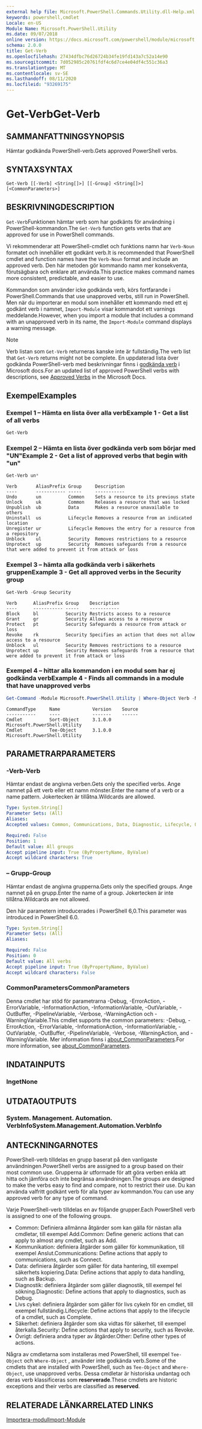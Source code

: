 ```yaml
---
external help file: Microsoft.PowerShell.Commands.Utility.dll-Help.xml
keywords: powershell,cmdlet
Locale: en-US
Module Name: Microsoft.PowerShell.Utility
ms.date: 09/07/2018
online version: https://docs.microsoft.com/powershell/module/microsoft.powershell.utility/get-verb?view=powershell-7.1&WT.mc_id=ps-gethelp
schema: 2.0.0
title: Get-Verb
ms.openlocfilehash: 27434dfbc76d26724b34fe19fd143a7c52a14e90
ms.sourcegitcommit: 7d052985c20761fdf4c6d7ce4e04df4c551c36a3
ms.translationtype: MT
ms.contentlocale: sv-SE
ms.lasthandoff: 08/11/2020
ms.locfileid: "93269175"
---
```

# <span data-ttu-id="9c78c-103">Get-Verb</span><span class="sxs-lookup"><span data-stu-id="9c78c-103">Get-Verb</span></span>

## <span data-ttu-id="9c78c-104">SAMMANFATTNING</span><span class="sxs-lookup"><span data-stu-id="9c78c-104">SYNOPSIS</span></span>
<span data-ttu-id="9c78c-105">Hämtar godkända PowerShell-verb.</span><span class="sxs-lookup"><span data-stu-id="9c78c-105">Gets approved PowerShell verbs.</span></span>

## <span data-ttu-id="9c78c-106">SYNTAX</span><span class="sxs-lookup"><span data-stu-id="9c78c-106">SYNTAX</span></span>

```
Get-Verb [[-Verb] <String[]>] [[-Group] <String[]>] [<CommonParameters>]
```

## <span data-ttu-id="9c78c-107">BESKRIVNING</span><span class="sxs-lookup"><span data-stu-id="9c78c-107">DESCRIPTION</span></span>

<span data-ttu-id="9c78c-108">`Get-Verb`Funktionen hämtar verb som har godkänts för användning i PowerShell-kommandon.</span><span class="sxs-lookup"><span data-stu-id="9c78c-108">The `Get-Verb` function gets verbs that are approved for use in PowerShell commands.</span></span>

<span data-ttu-id="9c78c-109">Vi rekommenderar att PowerShell-cmdlet och funktions namn har `Verb-Noun` formatet och innehåller ett godkänt verb.</span><span class="sxs-lookup"><span data-stu-id="9c78c-109">It is recommended that PowerShell cmdlet and function names have the `Verb-Noun` format and include an approved verb.</span></span> <span data-ttu-id="9c78c-110">Den här metoden gör kommando namn mer konsekventa, förutsägbara och enklare att använda.</span><span class="sxs-lookup"><span data-stu-id="9c78c-110">This practice makes command names more consistent, predictable, and easier to use.</span></span>

<span data-ttu-id="9c78c-111">Kommandon som använder icke godkända verb, körs fortfarande i PowerShell.</span><span class="sxs-lookup"><span data-stu-id="9c78c-111">Commands that use unapproved verbs, still run in PowerShell.</span></span> <span data-ttu-id="9c78c-112">Men när du importerar en modul som innehåller ett kommando med ett ej godkänt verb i namnet, `Import-Module` visar kommandot ett varnings meddelande.</span><span class="sxs-lookup"><span data-stu-id="9c78c-112">However, when you import a module that includes a command with an unapproved verb in its name, the `Import-Module` command displays a warning message.</span></span>

> [!NOTE]
> <span data-ttu-id="9c78c-113">Verb listan som `Get-Verb` returneras kanske inte är fullständig.</span><span class="sxs-lookup"><span data-stu-id="9c78c-113">The verb list that `Get-Verb` returns might not be complete.</span></span> <span data-ttu-id="9c78c-114">En uppdaterad lista över godkända PowerShell-verb med beskrivningar finns i [godkända verb](../../docs-conceptual/developer/cmdlet/approved-verbs-for-windows-powershell-commands.md) i Microsoft docs.</span><span class="sxs-lookup"><span data-stu-id="9c78c-114">For an updated list of approved PowerShell verbs with descriptions, see [Approved Verbs](../../docs-conceptual/developer/cmdlet/approved-verbs-for-windows-powershell-commands.md) in the Microsoft Docs.</span></span>

## <span data-ttu-id="9c78c-115">Exempel</span><span class="sxs-lookup"><span data-stu-id="9c78c-115">Examples</span></span>

### <span data-ttu-id="9c78c-116">Exempel 1 – Hämta en lista över alla verb</span><span class="sxs-lookup"><span data-stu-id="9c78c-116">Example 1 - Get a list of all verbs</span></span>

```powershell
Get-Verb
```

### <span data-ttu-id="9c78c-117">Exempel 2 – Hämta en lista över godkända verb som börjar med "UN"</span><span class="sxs-lookup"><span data-stu-id="9c78c-117">Example 2 - Get a list of approved verbs that begin with "un"</span></span>

```powershell
Get-Verb un*
```

```Output
Verb       AliasPrefix Group     Description
----       ----------- -----     -----------
Undo       un          Common    Sets a resource to its previous state
Unlock     uk          Common    Releases a resource that was locked
Unpublish  ub          Data      Makes a resource unavailable to others
Uninstall  us          Lifecycle Removes a resource from an indicated location
Unregister ur          Lifecycle Removes the entry for a resource from a repository
Unblock    ul          Security  Removes restrictions to a resource
Unprotect  up          Security  Removes safeguards from a resource that were added to prevent it from attack or loss
```

### <span data-ttu-id="9c78c-118">Exempel 3 – hämta alla godkända verb i säkerhets gruppen</span><span class="sxs-lookup"><span data-stu-id="9c78c-118">Example 3 - Get all approved verbs in the Security group</span></span>

```powershell
Get-Verb -Group Security
```

```Output
Verb      AliasPrefix Group    Description
----      ----------- -----    -----------
Block     bl          Security Restricts access to a resource
Grant     gr          Security Allows access to a resource
Protect   pt          Security Safeguards a resource from attack or loss
Revoke    rk          Security Specifies an action that does not allow access to a resource
Unblock   ul          Security Removes restrictions to a resource
Unprotect up          Security Removes safeguards from a resource that were added to prevent it from attack or loss
```

### <span data-ttu-id="9c78c-119">Exempel 4 – hittar alla kommandon i en modul som har ej godkända verb</span><span class="sxs-lookup"><span data-stu-id="9c78c-119">Example 4 - Finds all commands in a module that have unapproved verbs</span></span>

```powershell
Get-Command -Module Microsoft.PowerShell.Utility | Where-Object Verb -NotIn (Get-Verb).Verb
```

```Output
CommandType     Name            Version    Source
-----------     ----            -------    ------
Cmdlet          Sort-Object     3.1.0.0    Microsoft.PowerShell.Utility
Cmdlet          Tee-Object      3.1.0.0    Microsoft.PowerShell.Utility
```

## <span data-ttu-id="9c78c-120">PARAMETRAR</span><span class="sxs-lookup"><span data-stu-id="9c78c-120">PARAMETERS</span></span>

### <span data-ttu-id="9c78c-121">-Verb</span><span class="sxs-lookup"><span data-stu-id="9c78c-121">-Verb</span></span>

<span data-ttu-id="9c78c-122">Hämtar endast de angivna verben.</span><span class="sxs-lookup"><span data-stu-id="9c78c-122">Gets only the specified verbs.</span></span> <span data-ttu-id="9c78c-123">Ange namnet på ett verb eller ett namn mönster.</span><span class="sxs-lookup"><span data-stu-id="9c78c-123">Enter the name of a verb or a name pattern.</span></span> <span data-ttu-id="9c78c-124">Jokertecken är tillåtna.</span><span class="sxs-lookup"><span data-stu-id="9c78c-124">Wildcards are allowed.</span></span>

```yaml
Type: System.String[]
Parameter Sets: (All)
Aliases:
Accepted values: Common, Communications, Data, Diagnostic, Lifecycle, Other, Security

Required: False
Position: 1
Default value: All groups
Accept pipeline input: True (ByPropertyName, ByValue)
Accept wildcard characters: True
```

### <span data-ttu-id="9c78c-125">– Grupp</span><span class="sxs-lookup"><span data-stu-id="9c78c-125">-Group</span></span>

<span data-ttu-id="9c78c-126">Hämtar endast de angivna grupperna.</span><span class="sxs-lookup"><span data-stu-id="9c78c-126">Gets only the specified groups.</span></span> <span data-ttu-id="9c78c-127">Ange namnet på en grupp.</span><span class="sxs-lookup"><span data-stu-id="9c78c-127">Enter the name of a group.</span></span> <span data-ttu-id="9c78c-128">Jokertecken är inte tillåtna.</span><span class="sxs-lookup"><span data-stu-id="9c78c-128">Wildcards are not allowed.</span></span>

<span data-ttu-id="9c78c-129">Den här parametern introducerades i PowerShell 6,0.</span><span class="sxs-lookup"><span data-stu-id="9c78c-129">This parameter was introduced in PowerShell 6.0.</span></span>

```yaml
Type: System.String[]
Parameter Sets: (All)
Aliases:

Required: False
Position: 0
Default value: All verbs
Accept pipeline input: True (ByPropertyName, ByValue)
Accept wildcard characters: False
```

### <span data-ttu-id="9c78c-130">CommonParameters</span><span class="sxs-lookup"><span data-stu-id="9c78c-130">CommonParameters</span></span>

<span data-ttu-id="9c78c-131">Denna cmdlet har stöd för parametrarna -Debug, -ErrorAction, -ErrorVariable, -InformationAction, -InformationVariable, -OutVariable, -OutBuffer, -PipelineVariable, -Verbose, -WarningAction och -WarningVariable.</span><span class="sxs-lookup"><span data-stu-id="9c78c-131">This cmdlet supports the common parameters: -Debug, -ErrorAction, -ErrorVariable, -InformationAction, -InformationVariable, -OutVariable, -OutBuffer, -PipelineVariable, -Verbose, -WarningAction, and -WarningVariable.</span></span> <span data-ttu-id="9c78c-132">Mer information finns i [about_CommonParameters](https://go.microsoft.com/fwlink/?LinkID=113216).</span><span class="sxs-lookup"><span data-stu-id="9c78c-132">For more information, see [about_CommonParameters](https://go.microsoft.com/fwlink/?LinkID=113216).</span></span>

## <span data-ttu-id="9c78c-133">INDATA</span><span class="sxs-lookup"><span data-stu-id="9c78c-133">INPUTS</span></span>

### <span data-ttu-id="9c78c-134">Inget</span><span class="sxs-lookup"><span data-stu-id="9c78c-134">None</span></span>

## <span data-ttu-id="9c78c-135">UTDATA</span><span class="sxs-lookup"><span data-stu-id="9c78c-135">OUTPUTS</span></span>

### <span data-ttu-id="9c78c-136">System. Management. Automation. VerbInfo</span><span class="sxs-lookup"><span data-stu-id="9c78c-136">System.Management.Automation.VerbInfo</span></span>

## <span data-ttu-id="9c78c-137">ANTECKNINGAR</span><span class="sxs-lookup"><span data-stu-id="9c78c-137">NOTES</span></span>

<span data-ttu-id="9c78c-138">PowerShell-verb tilldelas en grupp baserat på den vanligaste användningen.</span><span class="sxs-lookup"><span data-stu-id="9c78c-138">PowerShell verbs are assigned to a group based on their most common use.</span></span> <span data-ttu-id="9c78c-139">Grupperna är utformade för att göra verben enkla att hitta och jämföra och inte begränsa användningen.</span><span class="sxs-lookup"><span data-stu-id="9c78c-139">The groups are designed to make the verbs easy to find and compare, not to restrict their use.</span></span> <span data-ttu-id="9c78c-140">Du kan använda valfritt godkänt verb för alla typer av kommandon.</span><span class="sxs-lookup"><span data-stu-id="9c78c-140">You can use any approved verb for any type of command.</span></span>

<span data-ttu-id="9c78c-141">Varje PowerShell-verb tilldelas en av följande grupper.</span><span class="sxs-lookup"><span data-stu-id="9c78c-141">Each PowerShell verb is assigned to one of the following groups.</span></span>

- <span data-ttu-id="9c78c-142">Common: Definiera allmänna åtgärder som kan gälla för nästan alla cmdletar, till exempel Add.</span><span class="sxs-lookup"><span data-stu-id="9c78c-142">Common: Define generic actions that can apply to almost any cmdlet, such as Add.</span></span>
- <span data-ttu-id="9c78c-143">Kommunikation: definiera åtgärder som gäller för kommunikation, till exempel Anslut.</span><span class="sxs-lookup"><span data-stu-id="9c78c-143">Communications: Define actions that apply to communications, such as Connect.</span></span>
- <span data-ttu-id="9c78c-144">Data: definiera åtgärder som gäller för data hantering, till exempel säkerhets kopiering.</span><span class="sxs-lookup"><span data-stu-id="9c78c-144">Data: Define actions that apply to data handling, such as Backup.</span></span>
- <span data-ttu-id="9c78c-145">Diagnostik: definiera åtgärder som gäller diagnostik, till exempel fel sökning.</span><span class="sxs-lookup"><span data-stu-id="9c78c-145">Diagnostic: Define actions that apply to diagnostics, such as Debug.</span></span>
- <span data-ttu-id="9c78c-146">Livs cykel: definiera åtgärder som gäller för livs cykeln för en cmdlet, till exempel fullständig.</span><span class="sxs-lookup"><span data-stu-id="9c78c-146">Lifecycle: Define actions that apply to the lifecycle of a cmdlet, such as Complete.</span></span>
- <span data-ttu-id="9c78c-147">Säkerhet: definiera åtgärder som ska vidtas för säkerhet, till exempel återkalla.</span><span class="sxs-lookup"><span data-stu-id="9c78c-147">Security: Define actions that apply to security, such as Revoke.</span></span>
- <span data-ttu-id="9c78c-148">Övrigt: definiera andra typer av åtgärder.</span><span class="sxs-lookup"><span data-stu-id="9c78c-148">Other: Define other types of actions.</span></span>

<span data-ttu-id="9c78c-149">Några av cmdletarna som installeras med PowerShell, till exempel `Tee-Object` och `Where-Object` , använder inte godkända verb.</span><span class="sxs-lookup"><span data-stu-id="9c78c-149">Some of the cmdlets that are installed with PowerShell, such as `Tee-Object` and `Where-Object`, use unapproved verbs.</span></span> <span data-ttu-id="9c78c-150">Dessa cmdletar är historiska undantag och deras verb klassificeras som **reserverade**.</span><span class="sxs-lookup"><span data-stu-id="9c78c-150">These cmdlets are historic exceptions and their verbs are classified as **reserved**.</span></span>

## <span data-ttu-id="9c78c-151">RELATERADE LÄNKAR</span><span class="sxs-lookup"><span data-stu-id="9c78c-151">RELATED LINKS</span></span>

[<span data-ttu-id="9c78c-152">Importera-modul</span><span class="sxs-lookup"><span data-stu-id="9c78c-152">Import-Module</span></span>](../microsoft.powershell.core/import-module.md)

